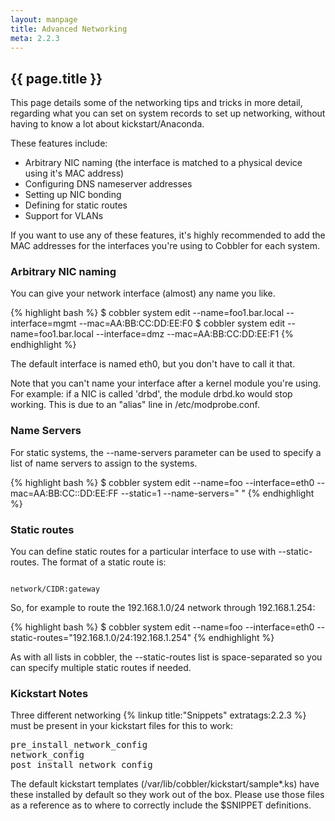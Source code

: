 ```yaml
---
layout: manpage
title: Advanced Networking
meta: 2.2.3
---
```

## {{ page.title }}

This page details some of the networking tips and tricks in more detail, regarding what you can set on system records to set up networking, without having to know a lot about kickstart/Anaconda.

These features include:

-   Arbitrary NIC naming (the interface is matched to a physical
    device using it's MAC address)
-   Configuring DNS nameserver addresses
-   Setting up NIC bonding
-   Defining for static routes
-   Support for VLANs

If you want to use any of these features, it's highly recommended
to add the MAC addresses for the interfaces you're using to Cobbler
for each system.

### Arbitrary NIC naming

You can give your network interface (almost) any name you like.

{% highlight bash %}
$ cobbler system edit --name=foo1.bar.local --interface=mgmt --mac=AA:BB:CC:DD:EE:F0
$ cobbler system edit --name=foo1.bar.local --interface=dmz --mac=AA:BB:CC:DD:EE:F1
{% endhighlight %}

The default interface is named eth0, but you don't have to call it that.

Note that you can't name your interface after a kernel module you're using. For example: if a NIC is called 'drbd', the module drbd.ko would stop working. This is due to an "alias" line in /etc/modprobe.conf.

### Name Servers

For static systems, the --name-servers parameter can be used to
specify a list of name servers to assign to the systems.

{% highlight bash %}
$ cobbler system edit --name=foo --interface=eth0 --mac=AA:BB:CC::DD:EE:FF --static=1 --name-servers="<ip1> <ip2>"
{% endhighlight %}

### Static routes

You can define static routes for a particular interface to use with --static-routes. The format of a static route is:

<code>
network/CIDR:gateway
</code>

So, for example to route the 192.168.1.0/24 network through 192.168.1.254:

{% highlight bash %}
$ cobbler system edit --name=foo --interface=eth0 --static-routes="192.168.1.0/24:192.168.1.254"
{% endhighlight %}

As with all lists in cobbler, the --static-routes list is space-separated so you can specify multiple static routes if needed.

### Kickstart Notes

Three different networking {% linkup title:"Snippets" extratags:2.2.3 %} must be present in your kickstart files for this to work:

<pre>
pre_install_network_config
network_config
post_install_network_config
</pre>

The default kickstart templates (/var/lib/cobbler/kickstart/sample\*.ks) have these installed by default so they work out of the box. Please use those files as a reference as to where to correctly include the $SNIPPET definitions.

